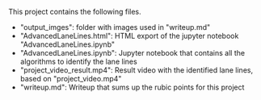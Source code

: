 This project contains the following files.

* "output_imges": folder with images used in "writeup.md"
* "AdvancedLaneLines.html": HTML export of the jupyter notebook "AdvancedLaneLines.ipynb"
* "AdvancedLaneLines.ipynb": Jupyter notebook that contains all the algorithms to identify the lane lines
* "project_video_result.mp4": Result video with the identified lane lines, based on "project_video.mp4"
* "writeup.md": Writeup that sums up the rubic points for this project
